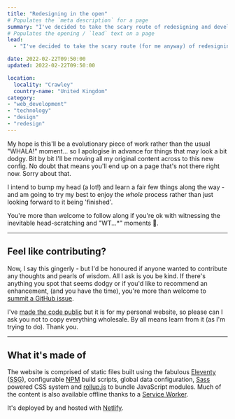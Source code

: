 ```yaml
---
title: "Redesigning in the open"
# Populates the `meta description` for a page
summary: "I've decided to take the scary route of redesigning and developing my website in the open."
# Populates the opening / `lead` text on a page
lead:
  - "I've decided to take the scary route (for me anyway) of redesigning and developing my website in the open. I've been inspired by others that have done this and thought it may be an interesting process. Not least because I'm a bit of a perfectionist and doing this may be a good way of weaning me off the need to have things completely polished before showing them. 😱"

date: 2022-02-22T09:50:00
updated: 2022-02-22T09:50:00

location:
  locality: "Crawley"
  country-name: "United Kingdom"
category:
- "web_development"
- "technology"
- "design"
- "redesign"
---
```


My hope is this'll be a evolutionary piece of work rather than the usual "WHALA!" moment... so I apologise in advance for things that may look a bit dodgy. Bit by bit I'll be moving all my original content across to this new config. No doubt that means you'll end up on a page that's not there right now. Sorry about that.

I intend to bump my head (a lot!) and learn a fair few things along the way - and am going to try my best to enjoy the *whole* process rather than just looking forward to it being 'finished'.

You're more than welcome to follow along if you're ok with witnessing the inevitable head-scratching and "WT...*" moments 🤪.

***

## Feel like contributing?

Now, I say this gingerly - but I'd be honoured if anyone wanted to contribute any thoughts and pearls of wisdom. All I ask is you be kind. If there's anything you spot that seems dodgy or if you'd like to recommend an enhancement, (and you have the time), you're more than welcome to [summit a GitHub issue][6].

I've [made the code public][5] but it is for my personal website, so please can I ask you not to copy everything wholesale. By all means learn from it (as I'm trying to do). Thank you.

***

## What it's made of

The website is comprised of static files built using the fabulous [Eleventy][1] (<abbr title="Static Site Generator">SSG</abbr>), configurable [NPM][2] build scripts, global data configuration, [Sass][7] powered CSS system and [rollup.js][3] to bundle JavaScript modules. Much of the content is also available offline thanks to a [Service Worker][8].

It's deployed by and hosted with [Netlify][4].

[1]: https://www.11ty.dev/
[2]: https://docs.npmjs.com/cli/npm
[3]: https://rollupjs.org/
[4]: https://www.netlify.com/
[5]: https://github.com/brootaylor/brootaylor-v2
[6]: https://github.com/brootaylor/brootaylor-v2/issues
[7]: https://sass-lang.com/
[8]: https://developers.google.com/web/fundamentals/primers/service-workers
